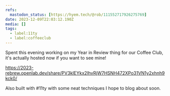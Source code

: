 ```yaml
---
refs:
  mastodon_status: [https://hyem.tech/@rob/111552717926275769]
date: 2023-12-09T22:03:12.190Z
media: []
tags:
  - label:11ty
  - label:coffeeclub
---
```


Spent this evening working on my Year in Review thing for our Coffee Club, it's actually hosted now if you want to see mine!

https://2023-rebrew.openlab.dev/share/PV3klEYkx2lhvRjW7HSNH472XPo31VN1y2xhnh9kck0/

Also built with #11ty with some neat techniques I hope to blog about soon.
